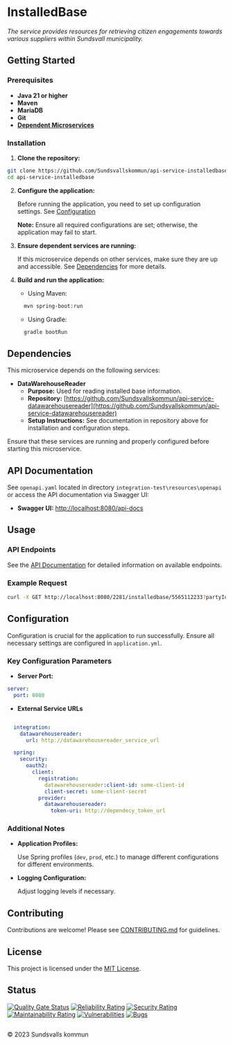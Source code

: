 # InstalledBase

_The service provides resources for retrieving citizen engagements towards various suppliers within Sundsvall municipality._

## Getting Started

### Prerequisites

- **Java 21 or higher**
- **Maven**
- **MariaDB**
- **Git**
- **[Dependent Microservices](#dependencies)**

### Installation

1. **Clone the repository:**

```bash
git clone https://github.com/Sundsvallskommun/api-service-installedbase.git
cd api-service-installedbase
```

2. **Configure the application:**

   Before running the application, you need to set up configuration settings.
   See [Configuration](#configuration)

   **Note:** Ensure all required configurations are set; otherwise, the application may fail to start.

3. **Ensure dependent services are running:**

   If this microservice depends on other services, make sure they are up and accessible. See [Dependencies](#dependencies) for more details.

4. **Build and run the application:**

   - Using Maven:

   ```bash
     mvn spring-boot:run
   ```

   - Using Gradle:

   ```bash
     gradle bootRun
   ```

## Dependencies

This microservice depends on the following services:

- **DataWarehouseReader**
  - **Purpose:** Used for reading installed base information.
  - **Repository:** [https://github.com/Sundsvallskommun/api-service-datawarehousereader](https://github.com/Sundsvallskommun/api-service-datawarehousereader)
  - **Setup Instructions:** See documentation in repository above for installation and configuration steps.

Ensure that these services are running and properly configured before starting this microservice.

## API Documentation

See `openapi.yaml` located in directory `integration-test\resources\openapi` or access the API documentation via Swagger UI:

- **Swagger UI:** [http://localhost:8080/api-docs](http://localhost:8080/api-docs)

## Usage

### API Endpoints

See the [API Documentation](#api-documentation) for detailed information on available endpoints.

### Example Request

```bash
curl -X GET http://localhost:8080/2281/installedbase/5565112233?partyId=cafe247e-8187-4bd3-a131-9cbe3c610a2b
```

## Configuration

Configuration is crucial for the application to run successfully. Ensure all necessary settings are configured in `application.yml`.

### Key Configuration Parameters

- **Server Port:**

```yaml
server:
  port: 8080
```

- **External Service URLs**

```yaml

  integration:
    datawarehousereader:
      url: http://datawarehousereader_service_url

  spring:
    security:
      oauth2:
        client:
          registration:
            datawarehousereader:client-id: some-client-id
            client-secret: some-client-secret
          provider:
            datawarehousereader:
              token-uri: http://dependecy_token_url
```

### Additional Notes

- **Application Profiles:**

  Use Spring profiles (`dev`, `prod`, etc.) to manage different configurations for different environments.

- **Logging Configuration:**

  Adjust logging levels if necessary.

## Contributing

Contributions are welcome! Please see [CONTRIBUTING.md](https://github.com/Sundsvallskommun/.github/blob/main/.github/CONTRIBUTING.md) for guidelines.

## License

This project is licensed under the [MIT License](LICENSE).

## Status

[![Quality Gate Status](https://sonarcloud.io/api/project_badges/measure?project=Sundsvallskommun_api-service-installedbase&metric=alert_status)](https://sonarcloud.io/summary/overall?id=Sundsvallskommun_api-service-installedbase)
[![Reliability Rating](https://sonarcloud.io/api/project_badges/measure?project=Sundsvallskommun_api-service-installedbase&metric=reliability_rating)](https://sonarcloud.io/summary/overall?id=Sundsvallskommun_api-service-installedbase)
[![Security Rating](https://sonarcloud.io/api/project_badges/measure?project=Sundsvallskommun_api-service-installedbase&metric=security_rating)](https://sonarcloud.io/summary/overall?id=Sundsvallskommun_api-service-installedbase)
[![Maintainability Rating](https://sonarcloud.io/api/project_badges/measure?project=Sundsvallskommun_api-service-installedbase&metric=sqale_rating)](https://sonarcloud.io/summary/overall?id=Sundsvallskommun_api-service-installedbase)
[![Vulnerabilities](https://sonarcloud.io/api/project_badges/measure?project=Sundsvallskommun_api-service-installedbase&metric=vulnerabilities)](https://sonarcloud.io/summary/overall?id=Sundsvallskommun_api-service-installedbase)
[![Bugs](https://sonarcloud.io/api/project_badges/measure?project=Sundsvallskommun_api-service-installedbase&metric=bugs)](https://sonarcloud.io/summary/overall?id=Sundsvallskommun_api-service-installedbase)

## 

&copy; 2023 Sundsvalls kommun
